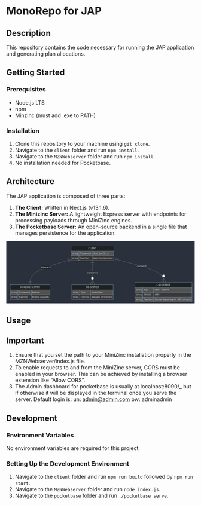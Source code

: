 # MonoRepo for JAP

## Description
This repository contains the code necessary for running the JAP application and generating plan allocations.

## Getting Started

### Prerequisites
- Node.js LTS
- npm
- Minzinc (must add .exe to PATH)

### Installation
1. Clone this repository to your machine using `git clone`.
2. Navigate to the `client` folder and run `npm install`.
3. Navigate to the `MZNWebserver` folder and run `npm install`.
4. No installation needed for Pocketbase.

## Architecture

The JAP application is composed of three parts:
1. **The Client:** Written in Next.js (v13.1.6).
2. **The Minizinc Server:** A lightweight Express server with endpoints for processing payloads through MiniZinc engines.
3. **The Pocketbase Server:** An open-source backend in a single file that manages persistence for the application.

![UML Diagram:](UML_JAP.png)

## Usage

## Important
1. Ensure that you set the path to your MiniZinc installation properly in the MZNWebserver/index.js file.
2. To enable requests to and from the MiniZinc server, CORS must be enabled in your browser. This can be achieved by installing a browser extension like “Allow CORS”.
3. The Admin dashboard for pocketbase is usually at localhost:8090/_ but if otherwise it will be displayed in the terminal once you serve the server. Default login is:
    un: admin@admin.com
    pw: adminadmin

## Development

### Environment Variables
No environment variables are required for this project.

### Setting Up the Development Environment
1. Navigate to the `client` folder and run `npm run build` followed by `npm run start`.
2. Navigate to the `MZNWebserver` folder and run `node index.js`.
3. Navigate to the `pocketbase` folder and run `./pocketbase serve`.
